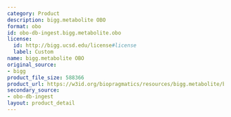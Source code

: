 ```yaml
---
category: Product
description: bigg.metabolite OBO
format: obo
id: obo-db-ingest.bigg.metabolite.obo
license:
  id: http://bigg.ucsd.edu/license#license
  label: Custom
name: bigg.metabolite OBO
original_source:
- bigg
product_file_size: 588366
product_url: https://w3id.org/biopragmatics/resources/bigg.metabolite/bigg.metabolite.obo
secondary_source:
- obo-db-ingest
layout: product_detail
---
```

